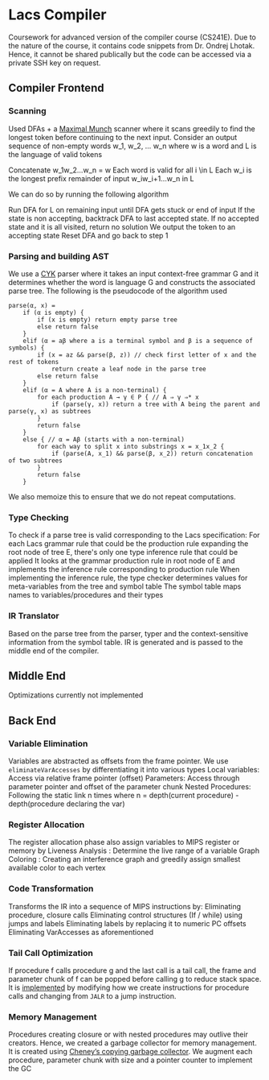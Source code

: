 # Lacs Compiler
Coursework for advanced version of the compiler course (CS241E). Due to the nature of the course, it contains code snippets from Dr. Ondrej Lhotak. Hence, it cannot be shared publically but the code can be accessed via a private SSH key on request.

## Compiler Frontend

### Scanning
Used DFAs + a [Maximal Munch](https://en.wikipedia.org/wiki/Maximal_munch) scanner where it scans greedily to find the longest token before continuing to the next input. Consider an output sequence of non-empty words w_1, w_2, … w_n where w is a word and L is the language of valid tokens

Concatenate w_1w_2…w_n = w
Each word is valid for all i \in L
Each w_i is the longest prefix remainder of input w_iw_i+1…w_n in L

We can do so by running the following algorithm

Run DFA for L on remaining input until DFA gets stuck or end of input
If the state is non accepting, backtrack DFA to last accepted state. If no accepted state and it is all visited, return no solution
We output the token to an accepting state
Reset DFA and go back to step 1

### Parsing and building AST
We use a [CYK](https://en.wikipedia.org/wiki/CYK_algorithm) parser where it takes an input context-free grammar G and it determines whether the word is language G and constructs the associated parse tree. The following is the pseudocode of the algorithm used

```
parse(α, x) =
    if (α is empty) {
        if (x is empty) return empty parse tree
        else return false
    }
    elif (α = aβ where a is a terminal symbol and β is a sequence of symbols) {
        if (x = az && parse(β, z)) // check first letter of x and the rest of tokens
            return create a leaf node in the parse tree
        else return false
    }
    elif (α = A where A is a non-terminal) {
        for each production A → γ ∈ P { // A ⇒ γ ⇒* x
            if (parse(γ, x)) return a tree with A being the parent and parse(γ, x) as subtrees
        }
        return false
    } 
    else { // α = Aβ (starts with a non-terminal)
        for each way to split x into substrings x = x_1x_2 {
            if (parse(A, x_1) && parse(β, x_2)) return concatenation of two subtrees
        }
        return false
    }
```
We also memoize this to ensure that we do not repeat computations. 

### Type Checking
To check if a parse tree is valid corresponding to the Lacs specification:
For each Lacs grammar rule that could be the production rule expanding the root node of tree E, there's only one type inference rule that could be applied
It looks at the grammar production rule in root node of E and implements the inference rule corresponding to production rule
When implementing the inference rule, the type checker determines values for meta-variables from the tree and symbol table
The symbol table maps names to variables/procedures and their types

### IR Translator
Based on the parse tree from the parser, typer and the context-sensitive information from the symbol table. IR is generated and is passed to the middle end of the compiler.

## Middle End 
Optimizations currently not implemented

## Back End

### Variable Elimination
Variables are abstracted as offsets from the frame pointer. We use `eliminateVarAccesses` by differentiating it into various types
Local variables: Access via relative frame pointer (offset)
Parameters: Access through parameter pointer and offset of the parameter chunk
Nested Procedures: Following the static link n times where n = depth(current procedure) - depth(procedure declaring the var)

### Register Allocation
The register allocation phase also assign variables to MIPS register or memory by
Liveness Analysis : Determine the live range of a variable
Graph Coloring : Creating an interference graph and greedily assign smallest available color to each vertex

### Code Transformation
Transforms the IR into a sequence of MIPS instructions by:
Eliminating procedure, closure calls
Eliminating control structures (If / while) using jumps and labels
Eliminating labels by replacing it to numeric PC offsets
Eliminating VarAccesses as aforementioned

### Tail Call Optimization
If procedure f calls procedure g and the last call is a tail call, the frame and parameter chunk of f can be popped before calling g to reduce stack space. It is [implemented](https://en.wikipedia.org/wiki/Tail_call) by modifying how we create instructions for procedure calls and changing from `JALR` to a jump instruction.

### Memory Management
Procedures creating closure or with nested procedures may outlive their creators. Hence, we created a garbage collector for memory management. It is created using [Cheney’s copying garbage collector](https://en.wikipedia.org/wiki/Cheney%27s_algorithm). We augment each procedure, parameter chunk with size and a pointer counter to implement the GC





